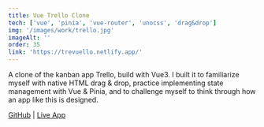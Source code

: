 ```yaml
---
title: Vue Trello Clone
tech: ['vue', 'pinia', 'vue-router', 'unocss', 'drag&drop']
img: '/images/work/trello.jpg'
imageAlt: ''
order: 35
link: 'https://trevuello.netlify.app/'
---
```


A clone of the kanban app Trello, build with Vue3. I built it to familiarize myself with native HTML drag & drop, practice implementing state management with Vue & Pinia, and to challenge myself to think through how an app like this is designed.

[GitHub](https://github.com/michelleenos/trello-clone-vue) | [Live App](https://trevuello.netlify.app/)
